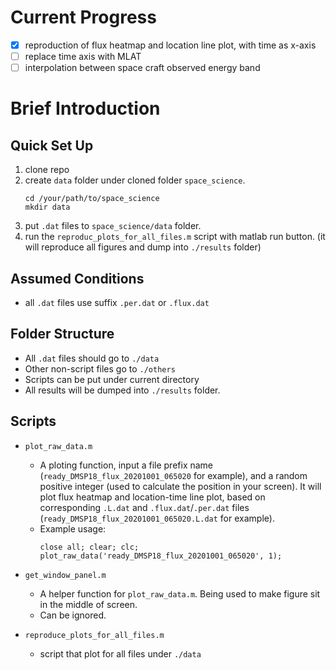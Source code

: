 # Current Progress
- [x] reproduction of flux heatmap and location line plot, with time as x-axis
- [ ] replace time axis with MLAT
- [ ] interpolation between space craft observed energy band

# Brief Introduction

## Quick Set Up
1. clone repo
2. create `data` folder under cloned folder `space_science`.
    ```
    cd /your/path/to/space_science
    mkdir data
    ```
3. put `.dat` files to `space_science/data` folder.
4. run the `reproduc_plots_for_all_files.m` script with matlab run button. (it will reproduce all figures and dump into `./results` folder)

## Assumed Conditions
- all `.dat` files use suffix `.per.dat` or `.flux.dat`   

## Folder Structure
- All `.dat` files should go to `./data`
- Other non-script files go to `./others`
- Scripts can be put under current directory
- All results will be dumped into `./results` folder.

## Scripts
- `plot_raw_data.m`
    - A ploting function, input a file prefix name (`ready_DMSP18_flux_20201001_065020` for example), and a random positive integer (used to calculate the position in your screen). It will plot flux heatmap and location-time line plot, based on corresponding `.L.dat` and `.flux.dat`/`.per.dat` files (`ready_DMSP18_flux_20201001_065020.L.dat` for example).
    - Example usage: 
        ```
        close all; clear; clc;
        plot_raw_data('ready_DMSP18_flux_20201001_065020', 1);
        ```
- `get_window_panel.m`
    - A helper function for `plot_raw_data.m`. Being used to make figure sit in the middle of screen.
    - Can be ignored.

- `reproduce_plots_for_all_files.m`
    - script that plot for all files under `./data`